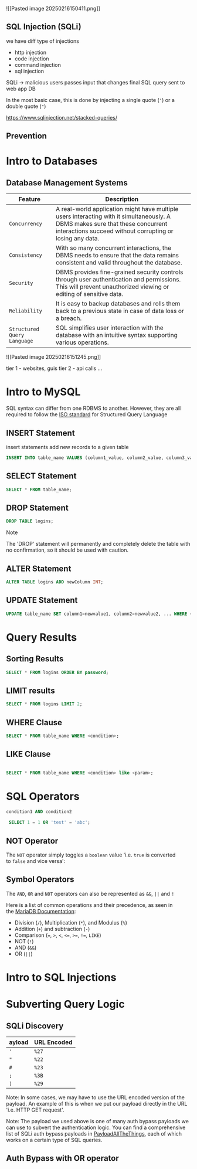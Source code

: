 ![[Pasted image 20250216150411.png]]

## SQL Injection (SQLi)

 we have diff type of injections
- http injection
- code injection
- command injection
- sql injection

SQLi -> malicious users passes input that changes final SQL query sent to web app DB

In the most basic case, this is done by injecting a single quote (`'`) or a double quote (`"`)

https://www.sqlinjection.net/stacked-queries/

## Prevention


# Intro to Databases

## Database Management Systems

|**Feature**|**Description**|
|---|---|
|`Concurrency`|A real-world application might have multiple users interacting with it simultaneously. A DBMS makes sure that these concurrent interactions succeed without corrupting or losing any data.|
|`Consistency`|With so many concurrent interactions, the DBMS needs to ensure that the data remains consistent and valid throughout the database.|
|`Security`|DBMS provides fine-grained security controls through user authentication and permissions. This will prevent unauthorized viewing or editing of sensitive data.|
|`Reliability`|It is easy to backup databases and rolls them back to a previous state in case of data loss or a breach.|
|`Structured Query Language`|SQL simplifies user interaction with the database with an intuitive syntax supporting various operations.|
![[Pasted image 20250216151245.png]]

tier 1 - websites, guis
tier 2 - api calls ...

# Intro to MySQL


SQL syntax can differ from one RDBMS to another. However, they are all required to follow the [ISO standard](https://en.wikipedia.org/wiki/ISO/IEC_9075) for Structured Query Language

## INSERT Statement

insert statements add new records to a given table

```sql
INSERT INTO table_name VALUES (column1_value, column2_value, column3_value, ...);
```


## SELECT Statement

```sql
SELECT * FROM table_name;
```

## DROP Statement

```sql
DROP TABLE logins;
```


>[!note]
>The 'DROP' statement will permanently and completely delete the table with no confirmation, so it should be used with caution.

## ALTER Statement

```sql
ALTER TABLE logins ADD newColumn INT;
```
## UPDATE Statement

```sql
UPDATE table_name SET column1=newvalue1, column2=newvalue2, ... WHERE <condition>;
```

# Query Results
## Sorting Results


```sql
SELECT * FROM logins ORDER BY password;
```

## LIMIT results

```sql
SELECT * FROM logins LIMIT 2;
```

## WHERE Clause

```sql
SELECT * FROM table_name WHERE <condition>;
```

## LIKE Clause
```sql

SELECT * FROM table_name WHERE <condition> like <param>;
```


# SQL Operators

```sql
condition1 AND condition2
```

```sql
 SELECT 1 = 1 OR 'test' = 'abc';
```

## NOT Operator

The `NOT` operator simply toggles a `boolean` value 'i.e. `true` is converted to `false` and vice versa':
## Symbol Operators

The `AND`, `OR` and `NOT` operators can also be represented as `&&`, `||` and `!`

Here is a list of common operations and their precedence, as seen in the [MariaDB Documentation](https://mariadb.com/kb/en/operator-precedence/):

- Division (`/`), Multiplication (`*`), and Modulus (`%`)
- Addition (`+`) and subtraction (`-`)
- Comparison (`=`, `>`, `<`, `<=`, `>=`, `!=`, `LIKE`)
- NOT (`!`)
- AND (`&&`)
- OR (`||`)

# Intro to SQL Injections

# Subverting Query Logic

## SQLi Discovery

|ayload|URL Encoded|
|---|---|
|`'`|`%27`|
|`"`|`%22`|
|`#`|`%23`|
|`;`|`%3B`|
|`)`|`%29`|
Note: In some cases, we may have to use the URL encoded version of the payload. An example of this is when we put our payload directly in the URL 'i.e. HTTP GET request'.


Note: The payload we used above is one of many auth bypass payloads we can use to subvert the authentication logic. You can find a comprehensive list of SQLi auth bypass payloads in [PayloadAllTheThings](https://github.com/swisskyrepo/PayloadsAllTheThings/tree/master/SQL%20Injection#authentication-bypass), each of which works on a certain type of SQL queries.


## Auth Bypass with OR operator

